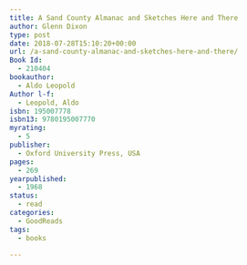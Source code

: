 ```yaml
---
title: A Sand County Almanac and Sketches Here and There
author: Glenn Dixon
type: post
date: 2018-07-28T15:10:20+00:00
url: /a-sand-county-almanac-and-sketches-here-and-there/
Book Id:
  - 210404
bookauthor:
  - Aldo Leopold
Author l-f:
  - Leopold, Aldo
isbn: 195007778
isbn13: 9780195007770
myrating:
  - 5
publisher:
  - Oxford University Press, USA
pages:
  - 269
yearpublished:
  - 1968
status:
  - read
categories:
  - GoodReads
tags:
  - books

---
```

